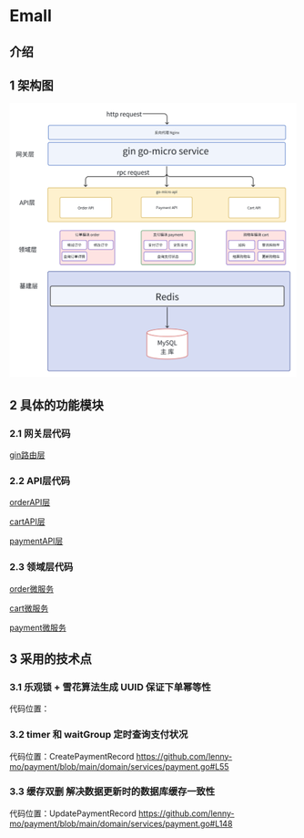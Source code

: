 # Emall

## 介绍





## 1 架构图

![emall架构图.png](https://raw.githubusercontent.com/lenny-mo/PictureUploadFolder/main/emall%E6%9E%B6%E6%9E%84%E5%9B%BE.png)

## 2 具体的功能模块

### 2.1 网关层代码

[gin路由层](https://github.com/lenny-mo/emall-router)


### 2.2 API层代码

[orderAPI层](https://github.com/lenny-mo/order-api)

[cartAPI层](https://github.com/lenny-mo/cart-api)

[paymentAPI层](https://github.com/lenny-mo/payment-api)


### 2.3 领域层代码

[order微服务](https://github.com/lenny-mo/order)

[cart微服务](https://github.com/lenny-mo/cart)

[payment微服务](https://github.com/lenny-mo/payment)



## 3 采用的技术点

### 3.1 乐观锁 + 雪花算法生成 UUID 保证下单幂等性
代码位置：



### 3.2  timer 和 waitGroup 定时查询支付状况
代码位置：CreatePaymentRecord
https://github.com/lenny-mo/payment/blob/main/domain/services/payment.go#L55


### 3.3 缓存双删 解决数据更新时的数据库缓存一致性
代码位置：UpdatePaymentRecord 
https://github.com/lenny-mo/payment/blob/main/domain/services/payment.go#L148



### 